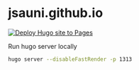 # jsauni.github.io

[![Deploy Hugo site to Pages](https://github.com/jsauni/jsauni.github.io/actions/workflows/pages.yaml/badge.svg)](https://github.com/jsauni/jsauni.github.io/actions/workflows/pages.yaml)

Run hugo server locally

```bash
hugo server --disableFastRender -p 1313
```